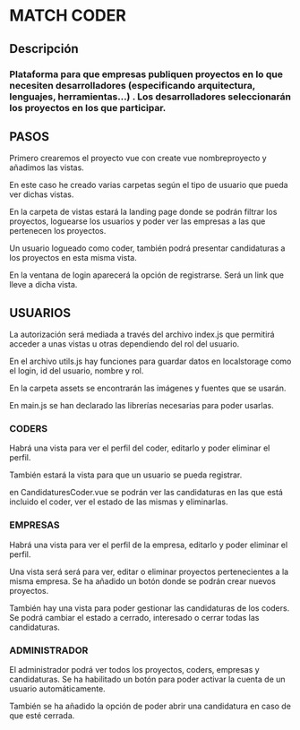 # MATCH CODER

## Descripción

### Plataforma para que empresas publiquen proyectos en lo que necesiten desarrolladores (especificando arquitectura, lenguajes, herramientas...) . Los desarrolladores seleccionarán los proyectos en los que participar.

## PASOS

Primero crearemos el proyecto vue con create vue nombreproyecto y añadimos las vistas.

En este caso he creado varias carpetas según el tipo de usuario que pueda ver dichas vistas.

En la carpeta de vistas estará la landing page donde se podrán filtrar los proyectos, loguearse los usuarios y poder ver las empresas a las que pertenecen los proyectos.

Un usuario logueado como coder, también podrá presentar candidaturas a los proyectos en esta misma vista.

En la ventana de login aparecerá la opción de registrarse. Será un link que lleve a dicha vista.

## USUARIOS

La autorización será mediada a través del archivo index.js que permitirá acceder a unas vistas u otras dependiendo del rol del usuario.

En el archivo utils.js hay funciones para guardar datos en localstorage como el login, id del usuario, nombre y rol.

En la carpeta assets se encontrarán las imágenes y fuentes que se usarán.

En main.js se han declarado las librerías necesarias para poder usarlas.

### CODERS

Habrá una vista para ver el perfil del coder, editarlo y poder eliminar el perfil.

También estará la vista para que un usuario se pueda registrar.

en CandidaturesCoder.vue se podrán ver las candidaturas en las que está incluido el coder, ver el estado de las mismas y eliminarlas.

### EMPRESAS

Habrá una vista para ver el perfil de la empresa, editarlo y poder eliminar el perfil.

Una vista será será para ver, editar o eliminar proyectos pertenecientes a la misma empresa. Se ha añadido un botón donde se podrán crear nuevos proyectos.

También hay una vista para poder gestionar las candidaturas de los coders. Se podrá cambiar el estado a cerrado, interesado o cerrar todas las candidaturas.

### ADMINISTRADOR

El administrador podrá ver todos los proyectos, coders, empresas y candidaturas. Se ha habilitado un botón para poder activar la cuenta de un usuario automáticamente.

También se ha añadido la opción de poder abrir una candidatura en caso de que esté cerrada.
